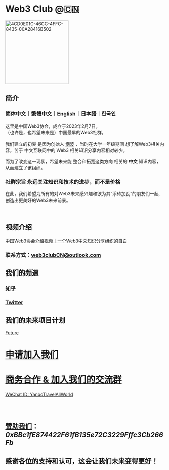 # Web3 Club @🇨🇳

<img alt="4CD0E01C-46CC-4FFC-8435-00A28416B502" height="200" src="https://user-images.githubusercontent.com/76860915/220155724-ac051c69-c54d-470d-b2b9-5e5855c1abdd.jpeg" width="200"/>


## 简介

### 简体中文｜[繁體中文](https://github.com/Web3-Club/Intro./blob/main/README_%20%E7%B9%81%E9%AB%94%E4%B8%AD%E6%96%87.md)｜[English](https://github.com/Web3-Club/Intro./blob/main/README_English.md)｜[日本語](https://github.com/Web3-Club/Intro./blob/main/README_%E6%97%A5%E6%9C%AC%E8%AA%9E.md)｜[한국인](https://github.com/Web3-Club/Intro./blob/main/README_%ED%95%9C%EA%B5%AD%EC%9D%B8.md)

这里是中国Web3协会，成立于2023年2月7日。<br>
（也许是，也希望未来是）中国最早的Web3社群。<br>
<br>
我们建立的初衷 是因为创始人 [烟波](https://github.com/yanboishere) ，当时在大学一年级期间 想了解Web3相关内容，苦于 中文互联网中的 Web3 相关知识分享内容相对较少，

而为了改变这一现状，希望未来能 整合和拓宽这类方向 相关的 **中文** 知识内容，从而建立了该组织。<br>



### 社群宗旨 永远关注知识和技术的进步，而不是价格



在此，我们希望为所有的对Web3未来感兴趣和欲为其“添砖加瓦”的朋友们一起,<br>
创造出更美好的Web3未来前景。

<br>

## 视频介绍
[中国Web3协会介绍视频｜一个Web3中文知识分享组织的自白](https://www.bilibili.com/video/BV1CT411a7Zs/)
### 联系方式：web3clubCN@outlook.com<br>



## 我们的频道

### [知乎](https://www.zhihu.com/people/web3club)

### [Twitter](https://twitter.com/Web3ClubCN)

## 我们的未来项目计划
[Future](https://github.com/Web3-Club/Future.)





# [申请加入我们](https://github.com/Web3-Club/Intro./blob/main/Join%20club.md) 

<a href="https://github.com/Web3-Club/Intro./blob/main/Join%20club.md" target=_blank>
  
# 商务合作 & 加入我们的交流群
WeChat ID: YanboTravelAllWorld

<br>
<br>

## [赞助我们](https://github.com/Web3-Club/Sponsor)：***0xBBc1fE874422F61fB135e72C3229Fffc3Cb266Fb***

## 感谢各位的支持和认可，这会让我们未来变得更好！
  
  
 
